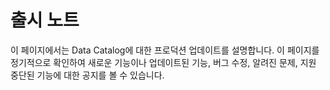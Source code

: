 #  출시 노트

이 페이지에서는 Data Catalog에 대한 프로덕션 업데이트를 설명합니다. 이 페이지를 정기적으로 확인하여 새로운 기능이나 업데이트된
기능, 버그 수정, 알려진 문제, 지원 중단된 기능에 대한 공지를 볼 수 있습니다.

